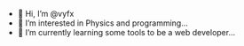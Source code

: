- 👋 Hi, I’m @vyfx
- 👀 I’m interested in Physics and programming...
- 🌱 I’m currently learning some tools to be a web developer...


<!---
vyfx/vyfx is a ✨ special ✨ repository because its `README.md` (this file) appears on your GitHub profile.
You can click the Preview link to take a look at your changes.
--->
